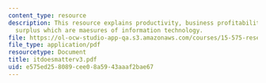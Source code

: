 ```yaml
---
content_type: resource
description: This resource explains productivity, business profitability and consumer
  surplus which are maesures of information technology.
file: https://ol-ocw-studio-app-qa.s3.amazonaws.com/courses/15-575-research-seminar-in-it-and-organizations-economic-perspectives-spring-2004/e575ed258089cee08a5943aaaf2bae67_itdoesmatterv3.pdf
file_type: application/pdf
resourcetype: Document
title: itdoesmatterv3.pdf
uid: e575ed25-8089-cee0-8a59-43aaaf2bae67
---
```

